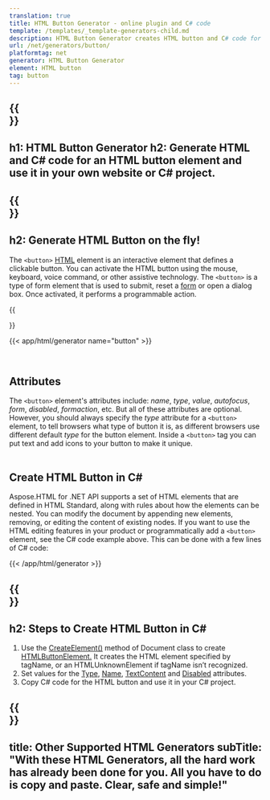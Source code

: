 ```yaml
---
translation: true
title: HTML Button Generator - online plugin and C# code
template: /templates/_template-generators-child.md
description: HTML Button Generator creates HTML button and C# code for this element. You can generate code and use it in your own website or C# project.
url: /net/generators/button/
platformtag: net
generator: HTML Button Generator
element: HTML button
tag: button
---
```


{{<section banner>}}
---
h1: HTML Button Generator
h2: Generate HTML and C# code for an HTML button element and use it in your own website or C# project.
---

{{<section overview>}}
---
h2: Generate HTML Button on the fly!
---

The `<button>` [HTML](https://html.spec.whatwg.org/multipage/form-elements.html#the-button-element) element is an interactive element that defines a clickable button. You can activate the HTML button using the mouse,  keyboard, voice command, or other assistive technology. The `<button>` is a type of form element that is used to submit, reset a [form](https://html.spec.whatwg.org/multipage/forms.html#the-form-element) or open a dialog box. Once activated, it performs a programmable action. 

{{<section plugin>}}

{{< app/html/generator name="button" >}}

<br>
<h2> Attributes </h2>

The `<button>` element's attributes include: *name*, *type*, *value*, *autofocus*, *form*, *disabled*, *formaction*, etc. But all of these attributes are optional. However, you should always specify the *type* attribute for a `<button>` element, to tell browsers what type of button it is, as different browsers use different default *type* for the button element.
Inside a `<button>` tag you can put text and add icons to your button to make it unique.
<br><br>

<h2> Create HTML Button in C#</h2>

Aspose.HTML for .NET API supports a set of HTML elements that are defined in HTML Standard, along with rules about how the elements can be nested. You can modify the document by appending new elements, removing, or editing the content of existing nodes. If you want to use the HTML editing features in your product or programmatically add a `<button>` element, see the C# code example above. This can be done with a few lines of C# code:

{{< /app/html/generator >}}

{{<section steps>}}
---
h2: Steps to Create HTML Button in C#
---

1. Use the [CreateElement()](https://reference.aspose.com/html/net/aspose.html.dom/document/createelement/) method of Document class to create [HTMLButtonElement.](https://reference.aspose.com/html/net/aspose.html/htmlbuttonelement/) It creates the HTML element specified by tagName, or an HTMLUnknownElement if tagName isn’t recognized.
2. Set values for the [Type](https://reference.aspose.com/html/net/aspose.html/htmlbuttonelement/type/), [Name](https://reference.aspose.com/html/net/aspose.html/htmlbuttonelement/name/), [TextContent](https://reference.aspose.com/html/net/aspose.html.dom/element/textcontent/) and [Disabled](https://reference.aspose.com/html/net/aspose.html/htmlbuttonelement/disabled/) attributes.
3. Copy C# code for the HTML button and use it in your C# project.

{{<section other-generators>}}
---
title: Other Supported HTML Generators
subTitle: "With these HTML Generators, all the hard work has already been done for you. All you have to do is copy and paste. Clear, safe and simple!"
---